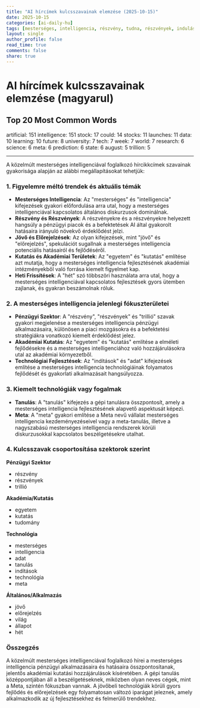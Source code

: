 ```yaml
---
title: "AI hírcímek kulcsszavainak elemzése (2025-10-15)"
date: 2025-10-15
categories: [ai-daily-hu]
tags: [mesterséges, intelligencia, részvény, tudna, részvények, indulások, adat, tanulás, jövő, egyetem, tech, hét, világ, kutatás, tudomány, meta, előrejelzés, állapot, augusztus, trilió]
layout: single
author_profile: false
read_time: true
comments: false
share: true
---
```


# AI hírcímek kulcsszavainak elemzése (magyarul)

## Top 20 Most Common Words

artificial: 151
intelligence: 151
stock: 17
could: 14
stocks: 11
launches: 11
data: 10
learning: 10
future: 8
university: 7
tech: 7
week: 7
world: 7
research: 6
science: 6
meta: 6
prediction: 6
state: 6
august: 5
trillion: 5

---

A közelmúlt mesterséges intelligenciával foglalkozó hírcikkcímek szavainak gyakorisága alapján az alábbi megállapításokat tehetjük:

### 1. Figyelemre méltó trendek és aktuális témák
- **Mesterséges Intelligencia**: Az "mesterséges" és "intelligencia" kifejezések gyakori előfordulása arra utal, hogy a mesterséges intelligenciával kapcsolatos általános diskurzusok dominálnak.
- **Részvény és Részvények**: A részvényekre és a részvényekre helyezett hangsúly a pénzügyi piacok és a befektetések AI által gyakorolt hatásaira irányuló növekvő érdeklődést jelzi.
- **Jövő és Előrejelzések**: Az olyan kifejezések, mint "jövő" és "előrejelzés", spekulációt sugallnak a mesterséges intelligencia potenciális hatásairól és fejlődéséről.
- **Kutatás és Akadémiai Területek**: Az "egyetem" és "kutatás" említése azt mutatja, hogy a mesterséges intelligencia fejlesztésének akadémiai intézményekből való forrása kiemelt figyelmet kap.
- **Heti Frissítések**: A "hét" szó többszöri használata arra utal, hogy a mesterséges intelligenciával kapcsolatos fejlesztések gyors ütemben zajlanak, és gyakran beszámolnak róluk.

### 2. A mesterséges intelligencia jelenlegi fókuszterületei
- **Pénzügyi Szektor**: A "részvény", "részvények" és "trillió" szavak gyakori megjelenése a mesterséges intelligencia pénzügyi alkalmazásaira, különösen a piaci mozgásokra és a befektetési stratégiákra vonatkozó kiemelt érdeklődést jelez.
- **Akadémiai Kutatás**: Az "egyetem" és "kutatás" említése a elméleti fejlődésekre és a mesterséges intelligenciához való hozzájárulásokra utal az akadémiai környezetből.
- **Technológiai Fejlesztések**: Az "indítások" és "adat" kifejezések említése a mesterséges intelligencia technológiáinak folyamatos fejlődését és gyakorlati alkalmazásait hangsúlyozza.

### 3. Kiemelt technológiák vagy fogalmak
- **Tanulás**: A "tanulás" kifejezés a gépi tanulásra összpontosít, amely a mesterséges intelligencia fejlesztésének alapvető aspektusát képezi.
- **Meta**: A "meta" gyakori említése a Meta nevű vállalat mesterséges intelligencia kezdeményezéseivel vagy a meta-tanulás, illetve a nagyszabású mesterséges intelligencia rendszerek körüli diskurzusokkal kapcsolatos beszélgetésekre utalhat.

### 4. Kulcsszavak csoportosítása szektorok szerint

**Pénzügyi Szektor**
- részvény
- részvények
- trillió

**Akadémia/Kutatás**
- egyetem
- kutatás
- tudomány

**Technológia**
- mesterséges
- intelligencia
- adat
- tanulás
- indítások
- technológia
- meta

**Általános/Alkalmazás**
- jövő
- előrejelzés
- világ
- állapot
- hét

### Összegzés
A közelmúlt mesterséges intelligenciával foglalkozó hírei a mesterséges intelligencia pénzügyi alkalmazásaira és hatásaira összpontosítanak, jelentős akadémiai kutatási hozzájárulások kíséretében. A gépi tanulás középpontjában áll a beszélgetéseknek, miközben olyan neves cégek, mint a Meta, szintén fókuszban vannak. A jövőbeli technológiák körüli gyors fejlődés és előrejelzések egy folyamatosan változó iparágat jeleznek, amely alkalmazkodik az új fejlesztésekhez és felmerülő trendekhez.